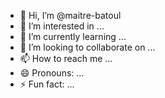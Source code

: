 - 👋 Hi, I’m @maitre-batoul
- 👀 I’m interested in ...
- 🌱 I’m currently learning ...
- 💞️ I’m looking to collaborate on ...
- 📫 How to reach me ...
- 😄 Pronouns: ...
- ⚡ Fun fact: ...

<!---
maitre-batoul/maitre-batoul is a ✨ special ✨ repository because its `README.md` (this file) appears on your GitHub profile.
You can click the Preview link to take a look at your changes.
--->

